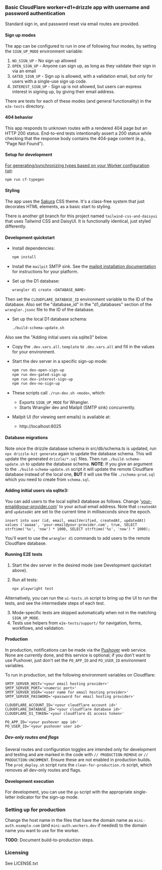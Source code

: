 ### Basic CloudFlare worker+d1+drizzle app with username and password authentication

Standard sign in, and password reset via email routes are provided.

#### Sign up modes

The app can be configured to run in one of following four modes, by setting the `SIGN_UP_MODE`
environment variable:

1. `NO_SIGN_UP` - No sign up allowed
2. `OPEN_SIGN_UP` - Anyone can sign up, as long as they validate their sign in via an email
3. `GATED_SIGN_UP` - Sign up is allowed, with a validation email, but only for users with a single-use sign up code.
4. `INTEREST_SIGN_UP` - Sign up is not allowed, but users can express interest in signing up, by giving their email address.

There are tests for each of these modes (and general functionality) in the `e2e-tests` directory.

#### 404 behavior

This app responds to unknown routes with a rendered 404 page but an HTTP 200 status. End-to-end
tests intentionally assert a 200 status while checking that the response body contains the 404-page
content (e.g., "Page Not Found").

#### Setup for development

[For generating/synchronizing types based on your Worker configuration run](https://developers.cloudflare.com/workers/wrangler/commands/#types):

```txt
npm run cf-typegen
```

#### Styling

The app uses the [Sakura](https://github.com/oxalorg/sakura) CSS theme. It's a class-free system that
just decorates HTML elements, as a basic start to styling.

There is another git branch for this project named `tailwind-css-and-daisyui` that uses Tailwind
CSS and DaisyUI. It is functionally identical, just styled differently.

#### Development quickstart

- Install dependencies:

  ```bash
  npm install
  ```
  
- Install the `mailpit` SMTP sink. See the [mailpit installation documentation](https://mailpit.axllent.org/docs/install/)
for instructions for your platform.

- Set up the D1 database:

  ```bash
  wrangler d1 create <DATABASE_NAME>
  ```
  
Then set the `CLOUDFLARE_DATABASE_ID` environment variable to the ID of the database. Also set the "database_id"
in the "d1_databases" section of the `wrangler.jsonc` file to the ID of the database.
  
- Set up the local D1 database schema:

  ```bash
  ./build-schema-update.sh
  ```
  
Also see the "Adding initial users via sqlite3" below.

- Copy the `.dev.vars.all.template` to `.dev.vars.all` and fill in the values for your environment.

- Start the dev server in a specific sign-up mode:

  ```bash
  npm run dev-open-sign-up
  npm run dev-gated-sign-up
  npm run dev-interest-sign-up
  npm run dev-no-sign-up
  ```

- These scripts call `./run-dev.sh <mode>`, which:
  - Exports `SIGN_UP_MODE` for Wrangler.
  - Starts Wrangler dev and Mailpit (SMTP sink) concurrently.

- Mailpit UI (for viewing sent emails) is available at:
  - http://localhost:8025

#### Database migrations

Note once the drizzle database schema in src/db/schema.ts is updated, run `npx drizzle-kit generate`
again to update the database schema. This will update the generated `drizzle/*.sql` files. Then run
`./build-schema-update.sh` to update the database schema. **NOTE**: If you give an argument to the
`./build-schema-update.sh` script it will update the remote Cloudflare database instead of the local
one, **BUT** it will use the file `./schema-prod.sql` which you need to create from `schema.sql`.

#### Adding initial users via sqlite3:

You can add users to the local sqlite3 database as follows. Change 'your-email@your-provider.com' to
your actual email address. Note that `createdAt` and `updatedAt` are set to the current time in
milliseconds since the epoch.

    insert into user (id, email, emailVerified, createdAt, updatedAt) values ('aaaaa', 'your-email@your-provider.com', true, SELECT strftime('%s', 'now') * 1000, SELECT strftime('%s', 'now') * 1000);

You'll want to use the `wrangler d1` commands to add users to the remote Cloudflare database.

#### Running E2E tests

1. Start the dev server in the desired mode (see Development quickstart above).
2. Run all tests:

   ```bash
   npx playwright test
   ```
   
Alternatively, you can run the `ui-tests.sh` script to bring up the UI to run the tests, and
see the intermediate steps of each test.

3. Mode-specific tests are skipped automatically when not in the matching `SIGN_UP_MODE`.
4. Tests use helpers from `e2e-tests/support/` for navigation, forms, workflows, and validation.

#### Production

In production, notifications can be made via the [Pushover](https://pushover.net) web service. None are
currently done, and this service is optional; if you don't want to use Pushover, just don't set the
`PO_APP_ID` and `PO_USER_ID` environment variables.

To run in production, set the following environment variables on Cloudflare:

    SMTP_SERVER_HOST='<your email hosting provider>'
    SMTP_SERVER_PORT='<numeric port>'
    SMTP_SERVER_USER='<user name for email hosting provider>'
    SMTP_SERVER_PASSWORD='<password for email hosting provider>'

    CLOUDFLARE_ACCOUNT_ID='<your cloudflare account id>'
    CLOUDFLARE_DATABASE_ID='<your cloudflare database id>'
    CLOUDFLARE_D1_TOKEN='<your cloudflare d1 access token>'

    PO_APP_ID='<your pushover app id>'
    PO_USER_ID='<your pushover user id>'

##### Dev-only routes and flags

Several routes and configuration toggles are intended only for development and testing and are marked
in the code with `// PRODUCTION:REMOVE` or `// PRODUCTION:UNCOMMENT`. Ensure these are not enabled in
production builds. The `prod_deploy.sh` script runs the `clean-for-production.rb` script, which removes
all dev-only routes and flags.

#### Development execution

For development, you can use the `go` script with the appropriate single-letter indicator for the
sign-up mode.

### Setting up for production

Change the host name in the files that have the domain name as `mini-auth.example.com` (and `mini-auth.workers.dev`
if needed) to the domain name you want to use for the worker.

**TODO**: Document build-to-production steps.

### Licensing
See LICENSE.txt
